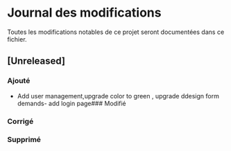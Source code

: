 # Journal des modifications

Toutes les modifications notables de ce projet seront documentées dans ce fichier.

## [Unreleased]
### Ajouté
-  Add user  management,upgrade color to green , upgrade ddesign form demands-  add login page### Modifié
### Corrigé
### Supprimé


